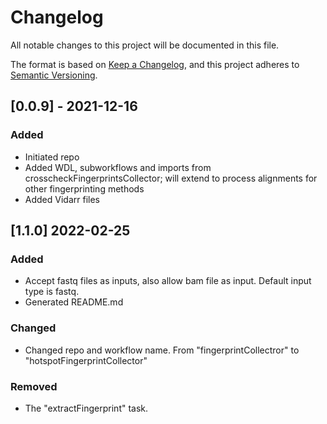 # Changelog
All notable changes to this project will be documented in this file.

The format is based on [Keep a Changelog](https://keepachangelog.com/en/1.0.0/),
and this project adheres to [Semantic Versioning](https://semver.org/spec/v2.0.0.html).

## [0.0.9] - 2021-12-16
### Added
- Initiated repo
- Added WDL, subworkflows and imports from crosscheckFingerprintsCollector; will extend to process alignments for other fingerprinting methods
- Added Vidarr files

## [1.1.0] 2022-02-25
### Added
- Accept fastq files as inputs, also allow bam file as input. Default input type is fastq.
- Generated README.md

### Changed
- Changed repo and workflow name. From "fingerprintCollectror" to "hotspotFingerprintCollector"

### Removed
- The "extractFingerprint" task.




